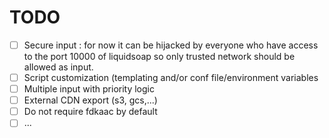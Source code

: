 # TODO

- [ ] Secure input : for now it can be hijacked by everyone who have access to the port 10000 of liquidsoap so only trusted network should be allowed as input.
- [ ] Script customization (templating and/or conf file/environment variables 
- [ ] Multiple input with priority logic
- [ ] External CDN export (s3, gcs,...)
- [ ] Do not require fdkaac by default
- [ ] ...